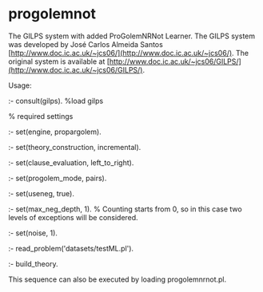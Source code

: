 progolemnot
===========

The GILPS system with added ProGolemNRNot Learner. The GILPS system was developed by José Carlos Almeida Santos [http://www.doc.ic.ac.uk/~jcs06/](http://www.doc.ic.ac.uk/~jcs06/). The original system is available at [http://www.doc.ic.ac.uk/~jcs06/GILPS/](http://www.doc.ic.ac.uk/~jcs06/GILPS/).


Usage:

:- consult(gilps). %load gilps

% required settings

:- set(engine, propargolem).

:- set(theory_construction, incremental).

:- set(clause_evaluation, left_to_right).

:- set(progolem_mode, pairs).

:- set(useneg, true).

:- set(max_neg_depth, 1). % Counting starts from 0, so in this case two levels of exceptions will be considered.

:- set(noise, 1).

:- read_problem('datasets/testML.pl').

:- build_theory.

This sequence can also be executed by loading progolemnrnot.pl.
